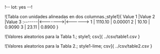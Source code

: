 !--
    lot: yes
--!

![Tabla con unidades alineadas en dos columnas.;style1]{
    Value 1 |Value 2  |Value 3
    :-------|<------->|<------>
    1       | 1110.10 | 0.00001
    2       | 10.10   | 0.9090
    3       | 23.11   | 0.8900
}

![Valores aleatorios para la Tabla 1.; style1; csv]{
        ../csv/table1.csv
}

![Valores aleatorios para la Tabla 2.; style1-lime; csv]{
        ../csv/table2.csv
}
